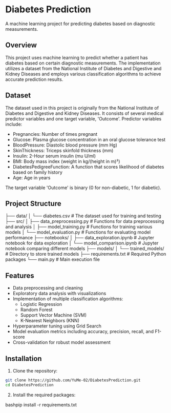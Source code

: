 # Diabetes Prediction

A machine learning project for predicting diabetes based on diagnostic measurements.

## Overview

This project uses machine learning to predict whether a patient has diabetes based on certain diagnostic measurements. The implementation utilizes a dataset from the National Institute of Diabetes and Digestive and Kidney Diseases and employs various classification algorithms to achieve accurate prediction results.

## Dataset

The dataset used in this project is originally from the National Institute of Diabetes and Digestive and Kidney Diseases. It consists of several medical predictor variables and one target variable, 'Outcome'. Predictor variables include:

- Pregnancies: Number of times pregnant
- Glucose: Plasma glucose concentration in an oral glucose tolerance test
- BloodPressure: Diastolic blood pressure (mm Hg)
- SkinThickness: Triceps skinfold thickness (mm)
- Insulin: 2-Hour serum insulin (mu U/ml)
- BMI: Body mass index (weight in kg/(height in m)²)
- DiabetesPedigreeFunction: A function that scores likelihood of diabetes based on family history
- Age: Age in years

The target variable 'Outcome' is binary (0 for non-diabetic, 1 for diabetic).

## Project Structure

├── data/
│   └── diabetes.csv            # The dataset used for training and testing
├── src/
│   ├── data_preprocessing.py   # Functions for data preprocessing and analysis
│   ├── model_training.py       # Functions for training various models
│   └── model_evaluation.py     # Functions for evaluating model performance
├── notebooks/
│   ├── data_exploration.ipynb  # Jupyter notebook for data exploration
│   └── model_comparison.ipynb  # Jupyter notebook comparing different models
├── models/
│   └── trained_models/         # Directory to store trained models
├── requirements.txt            # Required Python packages
└── main.py                     # Main execution file

## Features

- Data preprocessing and cleaning
- Exploratory data analysis with visualizations
- Implementation of multiple classification algorithms:
  - Logistic Regression
  - Random Forest
  - Support Vector Machine (SVM)
  - K-Nearest Neighbors (KNN)
- Hyperparameter tuning using Grid Search
- Model evaluation metrics including accuracy, precision, recall, and F1-score
- Cross-validation for robust model assessment

## Installation

1. Clone the repository:
```bash
git clone https://github.com/YuMe-02/DiabetesPrediction.git
cd DiabetesPrediction
```

2. Install the required packages:

bashpip install -r requirements.txt


